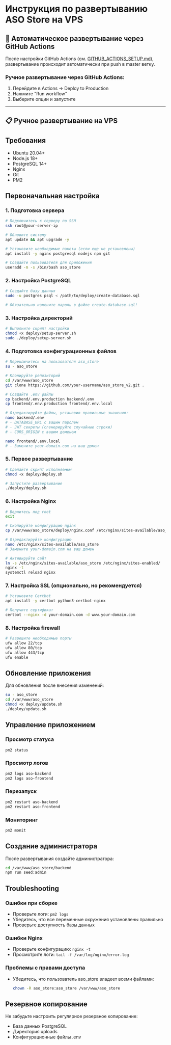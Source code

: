 # Инструкция по развертыванию ASO Store на VPS

## 🚀 Автоматическое развертывание через GitHub Actions

После настройки GitHub Actions (см. [GITHUB_ACTIONS_SETUP.md](../.github/GITHUB_ACTIONS_SETUP.md)), развертывание происходит автоматически при push в master ветку.

### Ручное развертывание через GitHub Actions:
1. Перейдите в Actions → Deploy to Production
2. Нажмите "Run workflow"
3. Выберите опции и запустите

---

## 📋 Ручное развертывание на VPS

## Требования

- Ubuntu 20.04+ 
- Node.js 18+
- PostgreSQL 14+
- Nginx
- Git
- PM2

## Первоначальная настройка

### 1. Подготовка сервера

```bash
# Подключитесь к серверу по SSH
ssh root@your-server-ip

# Обновите систему
apt update && apt upgrade -y

# Установите необходимые пакеты (если еще не установлены)
apt install -y nginx postgresql nodejs npm git

# Создайте пользователя для приложения
useradd -m -s /bin/bash aso_store
```

### 2. Настройка PostgreSQL

```bash
# Создайте базу данных
sudo -u postgres psql < /path/to/deploy/create-database.sql

# Обязательно измените пароль в файле create-database.sql!
```

### 3. Настройка директорий

```bash
# Выполните скрипт настройки
chmod +x deploy/setup-server.sh
sudo ./deploy/setup-server.sh
```

### 4. Подготовка конфигурационных файлов

```bash
# Переключитесь на пользователя aso_store
su - aso_store

# Клонируйте репозиторий
cd /var/www/aso_store
git clone https://github.com/your-username/aso_store_v2.git .

# Создайте .env файлы
cp backend/.env.production backend/.env
cp frontend/.env.production frontend/.env.local

# Отредактируйте файлы, установив правильные значения:
nano backend/.env
# - DATABASE_URL с вашим паролем
# - JWT секреты (сгенерируйте случайные строки)
# - CORS_ORIGIN с вашим доменом

nano frontend/.env.local  
# - Замените your-domain.com на ваш домен
```

### 5. Первое развертывание

```bash
# Сделайте скрипт исполняемым
chmod +x deploy/deploy.sh

# Запустите развертывание
./deploy/deploy.sh
```

### 6. Настройка Nginx

```bash
# Вернитесь под root
exit

# Скопируйте конфигурацию nginx
cp /var/www/aso_store/deploy/nginx.conf /etc/nginx/sites-available/aso_store

# Отредактируйте конфигурацию
nano /etc/nginx/sites-available/aso_store
# Замените your-domain.com на ваш домен

# Активируйте сайт
ln -s /etc/nginx/sites-available/aso_store /etc/nginx/sites-enabled/
nginx -t
systemctl reload nginx
```

### 7. Настройка SSL (опционально, но рекомендуется)

```bash
# Установите Certbot
apt install -y certbot python3-certbot-nginx

# Получите сертификат
certbot --nginx -d your-domain.com -d www.your-domain.com
```

### 8. Настройка firewall

```bash
# Разрешите необходимые порты
ufw allow 22/tcp
ufw allow 80/tcp
ufw allow 443/tcp
ufw enable
```

## Обновление приложения

Для обновления после внесения изменений:

```bash
su - aso_store
cd /var/www/aso_store
chmod +x deploy/update.sh
./deploy/update.sh
```

## Управление приложением

### Просмотр статуса
```bash
pm2 status
```

### Просмотр логов
```bash
pm2 logs aso-backend
pm2 logs aso-frontend
```

### Перезапуск
```bash
pm2 restart aso-backend
pm2 restart aso-frontend
```

### Мониторинг
```bash
pm2 monit
```

## Создание администратора

После развертывания создайте администратора:

```bash
cd /var/www/aso_store/backend
npm run seed:admin
```

## Troubleshooting

### Ошибки при сборке
- Проверьте логи: `pm2 logs`
- Убедитесь, что все переменные окружения установлены правильно
- Проверьте доступность базы данных

### Ошибки Nginx
- Проверьте конфигурацию: `nginx -t`
- Просмотрите логи: `tail -f /var/log/nginx/error.log`

### Проблемы с правами доступа
- Убедитесь, что пользователь aso_store владеет всеми файлами:
  ```bash
  chown -R aso_store:aso_store /var/www/aso_store
  ```

## Резервное копирование

Не забудьте настроить регулярное резервное копирование:
- База данных PostgreSQL
- Директория uploads
- Конфигурационные файлы .env
